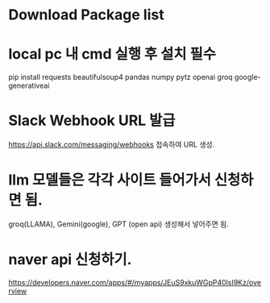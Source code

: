 # Download Package list 
# local pc 내 cmd 실행 후 설치 필수
pip install requests beautifulsoup4 pandas numpy pytz openai groq google-generativeai
# Slack Webhook URL 발급
https://api.slack.com/messaging/webhooks 접속하여 URL 생성.
# llm 모델들은 각각 사이트 들어가서 신청하면 됨.
groq(LLAMA), Gemini(google), GPT (open api) 생성해서 넣어주면 됨.
# naver api 신청하기.
https://developers.naver.com/apps/#/myapps/JEuS9xkuWGpP40lsI9Kz/overview
